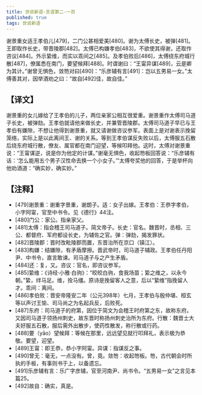 ```yaml
---
title: 世说新语-言语第二-一百
published: true
tags: 世说新语
---
```


谢景重女适王孝伯儿[479]，二门公甚相爱美[480]。谢为太傅长史，被弹[481]。王即取作长史，带晋陵郡[482]。太傅已构嫌孝伯[483]，不欲使其得谢，还取作咨议[484]。外示絷维，而实以乖间之[485]。及孝伯败后[486]，太傅绕东府城行散[487]，僚属悉在南门，要望候拜[488]。时谓谢曰：“王甯异谋[489]，云是卿为其计。”谢曾无惧色，敛笏对曰[490]：“乐彦辅有言[491]：岂以五男易一女。”太傅善其对，因举酒劝之曰：“故自[492]佳，故自佳。”

## 【译文】

谢景重的女儿嫁给了王孝伯的儿子，两位亲家公相互很爱重。谢景重作太傅司马道子长史，被弹劾。王孝伯就请他来做长史，并兼管晋陵郡。太傅司马道子早已与王孝伯有嫌隙，不想让他得到谢景重，就又请谢做咨议参军。表面上是对谢表示挽留笼络，实际上是以此离间王、谢的关系。等到王孝伯谋反失败以后，太傅服五石散后绕东府城行散，僚友、属官都在南门迎望，等候叩拜他。这时，太傅对谢景重说：“王甯谋逆，说是你为他定的计谋。”谢毫无惧色，收起笏板回答说：“乐彦辅有话：‘怎么能用五个男子汉性命去换一个小女子。’”太傅夸奖他的回答，于是举杯向他劝酒道：“确实妙，确实妙。”

## 【注释】

- [479]谢景重：谢重字景重，谢朗子。适：女子出嫁。王孝伯：王恭字孝伯，小字阿甯，官至中书令。见《德行》44注。
- [480]门公：家公。指亲家父。
- [481]太傅：指会稽王司马道子。简文帝子。长史：官名。魏晋时，丞相、三公、都督府、军府都设长史，为辅佐之官。弹：弹劾，揭发罪状。
- [482]晋陵郡：晋时改毗陵郡而置，东晋治所在京口（镇江）。
- [483]构嫌：结嫌隙，有矛盾摩擦。晋武帝时，司马道子辅政。王孝伯任丹阳尹、中书令，直言敢谏。司马道子与之产生矛盾。
- [484]还：复，又。咨议：官名，即咨议参军。
- [485]絷维：《诗经·小雅·白驹》：“皎皎白驹，食我场苗；絷之维之，以永今朝。”絷，绊马足。维，拴马缰。原诗是挽留客人之意，后以“絷维”指挽留人才。乖间：离间。
- [486]孝伯败：晋安帝隆安二年（公元398年）七月，王孝伯与殷仲堪、桓玄等以声讨王愉、司马尚之为名起兵反，后败死。
- [487]东府：司马道子的府第，因位于简文为会稽王时府第之东，故称东府。又因司马道子领扬州刺史，故东晋时称扬州刺史治所为东府。行散：魏晋士大夫好服五石散，服后需外出散步，使药性散发，称行散或行药。
- [488]要（yāo）望候拜：等候在那里，远远望见就行叩拜礼，表示极为恭敬。要望，迎望。
- [489]王甯：即王恭，恭小字阿甯。异谋：指谋反之事。
- [490]曾无：毫无，一点没有。曾，竟。敛笏：收起笏板。笏，古代朝会时所执的手板，有事则书于上，以备遗忘。
- [491]乐彦辅有言：乐广字彦辅，官至河南尹、尚书令。“五男易一女”之言见本篇25。
- [492]故自：确实，真是。
